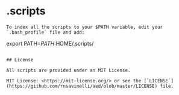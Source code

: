 # .scripts
```
To index all the scripts to your $PATH variable, edit your `.bash_profile` file and add:
```
export PATH=$PATH:$HOME/.scripts/
```

## License

All scripts are provided under an MIT License.

MIT License: <https://mit-license.org/> or see the [`LICENSE`](https://github.com/rnsavinelli/aed/blob/master/LICENSE) file.
